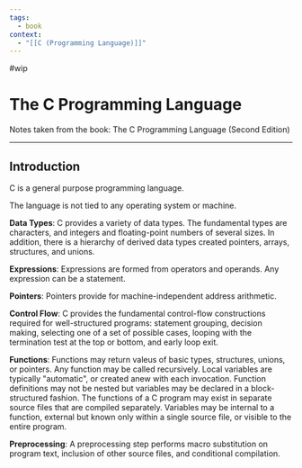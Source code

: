 ```yaml
---
tags:
  - book
context:
  - "[[C (Programming Language)]]"
---
```


#wip

# The C Programming Language

Notes taken from the book: The C Programming Language (Second Edition)

---

## Introduction

C is a general purpose programming language.

The language is not tied to any operating system or machine.

**Data Types**: C provides a variety of data types. The fundamental types are characters, and integers and floating-point numbers of several sizes. In addition, there is a hierarchy of derived data types created pointers, arrays, structures, and unions.

**Expressions**: Expressions are formed from operators and operands. Any expression can be a statement.

**Pointers**: Pointers provide for machine-independent address arithmetic.

**Control Flow**: C provides the fundamental control-flow constructions required for well-structured programs: statement grouping, decision making, selecting one of a set of possible cases, looping with the termination test at the top or bottom, and early loop exit.

**Functions**: Functions may return valeus of basic types, structures, unions, or pointers. Any function may be called recursively. Local variables are typically "automatic", or created anew with each invocation. Function definitions may not be nested but variables may be declared in a block-structured fashion. The functions of a C program may exist in separate source files that are compiled separately. Variables may be internal to a function, external but known only within a single source file, or visible to the entire program.

**Preprocessing**: A preprocessing step performs macro substitution on program text, inclusion of other source files, and conditional compilation.
